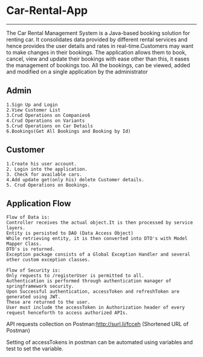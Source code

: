# Car-Rental-App
<hr>
The Car Rental Management System is a Java-based booking solution for renting car. It consolidates data provided by different rental services and hence provides the user details and rates in real-time.Customers may want to make changes in their bookings. The application allows them to book, cancel, view and update their bookings with ease other than this, it eases the management of bookings too. All the bookings,  can be viewed, added and modified on a single application by the administrator

## Admin
```
1.Sign Up and Login
2.View Customer List
3.Crud Operations on Companies6
4.Crud Operations on Variants
5.Crud Operations on Car Details
6.Bookings(Get All Bookings and Booking by Id)
```
## Customer
```
1.Create his user account.
2. Login into the application.
3. Check for available cars.
4.Add update get(only his) delete Customer details.
5. Crud Operations on Bookings.
```
## Application Flow
```
Flow of Data is:
Controller receives the actual object.It is then processed by service layers.
Entity is persisted to DAO (Data Access Object)
While retrieving entity, it is then converted into DTO's with Model Mapper Class.
DTO's is returned.
Exception package consists of a Global Exception Handler and several other custom exception classes.
```
```
Flow of Security is:
Only requests to /registerUser is permitted to all.
Authentication is performed through authentication manager of springframework security.
Upon Successful authentication, accessToken and refreshToken are generated using JWT.
These are returned to the user.
User must include the accessToken in Authorization header of every request henceforth to access authorized APIs.
```

API requests collection on Postman:http://surl.li/fcceh (Shortened URL of Postman)

Setting of accessTokens in postman can be automated using variables and test to set the variable.


